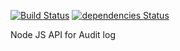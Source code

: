 [![Build Status](https://travis-ci.com/vdvpie22/audit-log-api-elasticsearch.svg?branch=master)](https://travis-ci.com/vdvpie22/audit-log-api-elasticsearch) 
[![dependencies Status](https://david-dm.org/vdvpie22/audit-log-api-elasticsearch/status.svg)](https://david-dm.org/vdvpie22/audit-log-api-elasticsearch)

Node JS API for Audit log